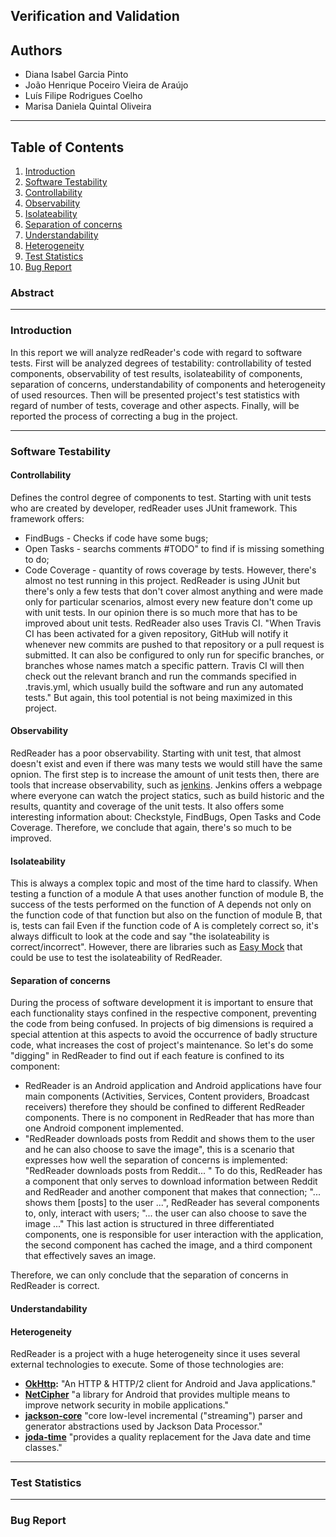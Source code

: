 ## Verification and Validation

## Authors

* Diana Isabel Garcia Pinto
* João Henrique Poceiro Vieira de Araújo
* Luís Filipe Rodrigues Coelho
* Marisa Daniela Quintal Oliveira

---
## Table of Contents
1. [Introduction](#intro)
2. [Software Testability](#test)
  1. [Controllability](#cont)
  2. [Observability](#obs)
  3. [Isolateability](#isol)
  4. [Separation of concerns](#sep)
  5. [Understandability](#und)
  6. [Heterogeneity](#het)
3. [Test Statistics](#tests)
4. [Bug Report](#bug)


### Abstract

---

### <a name="intro"></a> Introduction

In this report we will analyze redReader's code with regard to software tests. First will be analyzed degrees of testability: controllability of tested components, observability of test results, isolateability of components, separation of concerns, understandability of components and heterogeneity of used resources. 
Then will be presented project's test statistics with regard of number of tests, coverage and other aspects. 
Finally, will be reported the process of correcting a bug in the project.

---

### <a name="test"></a> Software Testability

#### <a name="cont"></a> Controllability

Defines the control degree of components to test. Starting with unit tests who are created by developer, redReader uses JUnit framework. This framework offers:
* FindBugs - Checks if code have some bugs;
* Open Tasks - searchs comments #TODO" to find if is missing something to do;
* Code Coverage - quantity of rows coverage by tests.
However, there's almost no test running in this project. RedReader is using JUnit but there's only a few tests that don't cover almost anything and were made only for particular scenarios, almost every new feature don't come up with unit tests. In our opinion there is so much more that has to be improved about unit tests.
RedReader also uses Travis CI. "When Travis CI has been activated for a given repository, GitHub will notify it whenever new commits are pushed to that repository or a pull request is submitted. It can also be configured to only run for specific branches, or branches whose names match a specific pattern. Travis CI will then check out the relevant branch and run the commands specified in .travis.yml, which usually build the software and run any automated tests." But again, this tool potential is not being maximized in this project.

#### <a name="obs"></a> Observability

RedReader has a poor observability. Starting with unit test, that almost doesn't exist and even if there was many tests we would still have the same opnion. The first step is to increase the amount of unit tests then, there are tools that increase observability, such as [jenkins](https://jenkins.io/index.html). Jenkins offers a webpage where everyone can watch the project statics, such as build historic and the results, quantity and coverage of the unit tests. It also offers some interesting information about: Checkstyle, FindBugs, Open Tasks and Code Coverage.
Therefore, we conclude that again, there's so much to be improved.

#### <a name="isol"></a> Isolateability
This is always a complex topic and most of the time hard to classify. When testing a function of a module A that uses another function of module B, the success of the tests performed on the function of A depends not only on the function code of that function but also on the function of module B, that is, tests can fail Even if the function code of A is completely correct so, it's always difficult to look at the code and say "the isolateability is correct/incorrect". However, there are libraries such as [Easy Mock](http://easymock.org/) that could be use to test the isolateability of RedReader. 

#### <a name="sep"></a> Separation of concerns

During the process of software development it is important to ensure that each functionality stays confined in the respective component, preventing the code from being confused. In projects of big dimensions is required a special attention at this aspects to avoid the occurrence of badly structure code, what increases the cost of project's maintenance. So let's do some "digging" in RedReader to find out if each feature is confined to its component:

* RedReader is an Android application and Android applications have four main components (Activities, Services, Content providers, Broadcast receivers) therefore they should be confined to different RedReader components. There is no component in RedReader that has more than one Android component implemented.
* "RedReader downloads posts from Reddit and shows them to the user and he can also choose to save the image", this is a scenario that expresses how well the separation of concerns is implemented: "RedReader downloads posts from Reddit... " To do this, RedReader has a component that only serves to download information between Reddit and RedReader and another component that makes that connection; "... shows them [posts] to the user ...", RedReader has several components to, only, interact with users; "... the user can also choose to save the image ..." This last action is structured in three differentiated components, one is responsible for user interaction with the application, the second component has cached the image, and a third component that effectively saves an image.

Therefore, we can only conclude that the separation of concerns in RedReader is correct.

#### <a name="und"></a> Understandability

#### <a name="het"></a> Heterogeneity
RedReader is a project with a huge heterogeneity since it uses several external technologies to execute. Some of those technologies are:

* **[OkHttp](https://github.com/square/okhttp):** "An HTTP & HTTP/2 client for Android and Java applications."
* **[NetCipher](https://github.com/square/okhttp)** "a library for Android that provides multiple means to improve network security in mobile applications."
* **[jackson-core](https://github.com/square/okhttp)** "core low-level incremental ("streaming") parser and generator abstractions used by Jackson Data Processor."
* **[joda-time](https://github.com/square/okhttp)** "provides a quality replacement for the Java date and time classes."

---

### <a name="tests"></a> Test Statistics

---

### <a name="bug"></a> Bug Report

